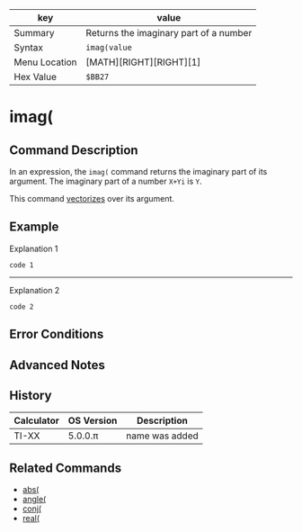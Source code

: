 | key           | value |
|---------------|-------|
| Summary       | Returns the imaginary part of a number |
| Syntax        | `imag(value`|
| Menu Location | [MATH][RIGHT][RIGHT][1]|
| Hex Value     |`$BB27`|

# imag(
## Command Description
In an expression, the `imag(` command returns the imaginary part of its argument. The imaginary part of a number `X+Yi` is `Y`.

This command [vectorizes](vectorizes.md) over its argument.

## Example

Explanation 1
```ti-basic
code 1
```
---
Explanation 2
```ti-basic
code 2
```
## Error Conditions

## Advanced Notes

## History
| Calculator | OS Version | Description |
|------------|------------|-------------|
| TI-XX      | 5.0.0.π    | name was added |

## Related Commands
- [abs(](abs.md)
- [angle(](angle.md)
- [conj(](conj.md)
- [real(](real.md)
